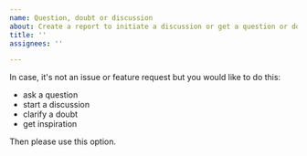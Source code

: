 ```yaml
---
name: Question, doubt or discussion
about: Create a report to initiate a discussion or get a question or doubt clarified
title: ''
assignees: ''

---
```

In case, it's not an issue or feature request but you would like to do this:

- ask a question
- start a discussion
- clarify a doubt
- get inspiration

Then please use this option.
